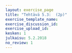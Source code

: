 ```yaml
---
layout: exercise_page
title: "Tehtävä 5.3:  (2p)"
exercise_template_name:
exercise_discussion_id:
exercise_upload_id:
kesken: 1
julkaisu: 5.2.2018
no_review: 1
---
```

